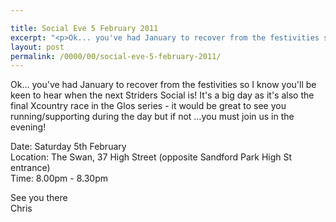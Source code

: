 ```yaml
---

title: Social Eve 5 February 2011
excerpt: "<p>Ok... you've had January to recover from the festivities so I know you'll be keen to hear when the next Striders Social is! It's a big day as it's also the final Xcountry race in the Glos series - it would be great to see you running/supporting during the day but if not ...you must join us in the evening!</p><p>Date: Saturday 5th February Location: The Swan, 37 High Street (opposite Sandford Park High St entrance) Time: 8.00pm - 8.30pm</p><p>See you there Chris</p>"
layout: post
permalink: /0000/00/social-eve-5-february-2011/
---
```

Ok&#8230; you've had January to recover from the festivities so I know you'll be keen to hear when the next Striders Social is! It's a big day as it's also the final Xcountry race in the Glos series - it would be great to see you running/supporting during the day but if not &#8230;you must join us in the evening!

Date: Saturday 5th February  
Location: The Swan, 37 High Street (opposite Sandford Park High St entrance)  
Time: 8.00pm - 8.30pm

See you there  
Chris